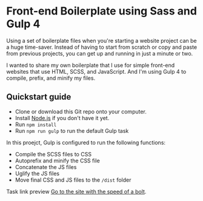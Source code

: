 # Front-end Boilerplate using Sass and Gulp 4

Using a set of boilerplate files when you're starting a website project can be a huge time-saver. Instead of having to start from scratch or copy and paste from previous projects, you can get up and running in just a minute or two.

I wanted to share my own boilerplate that I use for simple front-end websites that use HTML, SCSS, and JavaScript. And I'm using Gulp 4 to compile, prefix, and minify my files.

## Quickstart guide

- Clone or download this Git repo onto your computer.
- Install [Node.js](https://nodejs.org/en/) if you don't have it yet.
- Run `npm install`
- Run `npm run gulp` to run the default Gulp task

In this proejct, Gulp is configured to run the following functions:

- Compile the SCSS files to CSS
- Autoprefix and minify the CSS file
- Concatenate the JS files
- Uglify the JS files
- Move final CSS and JS files to the `/dist` folder

Task link preview [Go to the site with the speed of a bolt](https://taraba-task-2023.netlify.app/).
